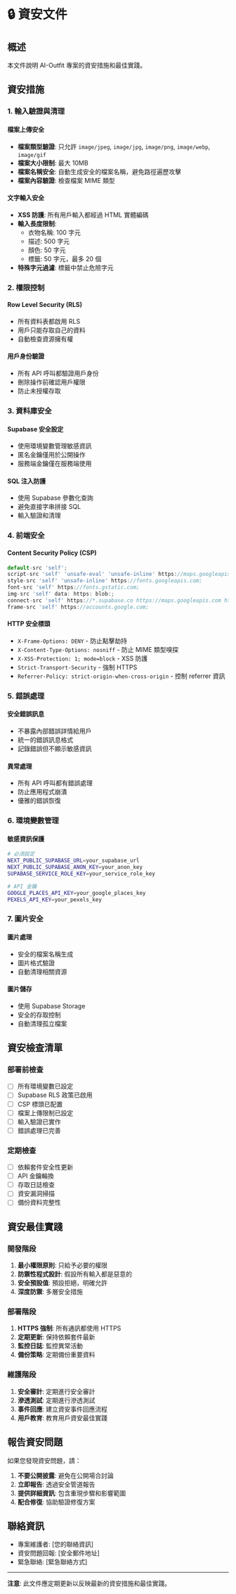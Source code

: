 # 🔒 資安文件

## 概述

本文件說明 AI-Outfit 專案的資安措施和最佳實踐。

## 資安措施

### 1. 輸入驗證與清理

#### 檔案上傳安全
- **檔案類型驗證**: 只允許 `image/jpeg`, `image/jpg`, `image/png`, `image/webp`, `image/gif`
- **檔案大小限制**: 最大 10MB
- **檔案名稱安全**: 自動生成安全的檔案名稱，避免路徑遍歷攻擊
- **檔案內容驗證**: 檢查檔案 MIME 類型

#### 文字輸入安全
- **XSS 防護**: 所有用戶輸入都經過 HTML 實體編碼
- **輸入長度限制**: 
  - 衣物名稱: 100 字元
  - 描述: 500 字元
  - 顏色: 50 字元
  - 標籤: 50 字元，最多 20 個
- **特殊字元過濾**: 標籤中禁止危險字元

### 2. 權限控制

#### Row Level Security (RLS)
- 所有資料表都啟用 RLS
- 用戶只能存取自己的資料
- 自動檢查資源擁有權

#### 用戶身份驗證
- 所有 API 呼叫都驗證用戶身份
- 刪除操作前確認用戶權限
- 防止未授權存取

### 3. 資料庫安全

#### Supabase 安全設定
- 使用環境變數管理敏感資訊
- 匿名金鑰僅用於公開操作
- 服務端金鑰僅在服務端使用

#### SQL 注入防護
- 使用 Supabase 參數化查詢
- 避免直接字串拼接 SQL
- 輸入驗證和清理

### 4. 前端安全

#### Content Security Policy (CSP)
```javascript
default-src 'self';
script-src 'self' 'unsafe-eval' 'unsafe-inline' https://maps.googleapis.com;
style-src 'self' 'unsafe-inline' https://fonts.googleapis.com;
font-src 'self' https://fonts.gstatic.com;
img-src 'self' data: https: blob:;
connect-src 'self' https://*.supabase.co https://maps.googleapis.com https://api.pexels.com;
frame-src 'self' https://accounts.google.com;
```

#### HTTP 安全標頭
- `X-Frame-Options: DENY` - 防止點擊劫持
- `X-Content-Type-Options: nosniff` - 防止 MIME 類型嗅探
- `X-XSS-Protection: 1; mode=block` - XSS 防護
- `Strict-Transport-Security` - 強制 HTTPS
- `Referrer-Policy: strict-origin-when-cross-origin` - 控制 referrer 資訊

### 5. 錯誤處理

#### 安全錯誤訊息
- 不暴露內部錯誤詳情給用戶
- 統一的錯誤訊息格式
- 記錄錯誤但不顯示敏感資訊

#### 異常處理
- 所有 API 呼叫都有錯誤處理
- 防止應用程式崩潰
- 優雅的錯誤恢復

### 6. 環境變數管理

#### 敏感資訊保護
```bash
# 必須設定
NEXT_PUBLIC_SUPABASE_URL=your_supabase_url
NEXT_PUBLIC_SUPABASE_ANON_KEY=your_anon_key
SUPABASE_SERVICE_ROLE_KEY=your_service_role_key

# API 金鑰
GOOGLE_PLACES_API_KEY=your_google_places_key
PEXELS_API_KEY=your_pexels_key
```

### 7. 圖片安全

#### 圖片處理
- 安全的檔案名稱生成
- 圖片格式驗證
- 自動清理相關資源

#### 圖片儲存
- 使用 Supabase Storage
- 安全的存取控制
- 自動清理孤立檔案

## 資安檢查清單

### 部署前檢查
- [ ] 所有環境變數已設定
- [ ] Supabase RLS 政策已啟用
- [ ] CSP 標頭已配置
- [ ] 檔案上傳限制已設定
- [ ] 輸入驗證已實作
- [ ] 錯誤處理已完善

### 定期檢查
- [ ] 依賴套件安全性更新
- [ ] API 金鑰輪換
- [ ] 存取日誌檢查
- [ ] 資安漏洞掃描
- [ ] 備份資料完整性

## 資安最佳實踐

### 開發階段
1. **最小權限原則**: 只給予必要的權限
2. **防禦性程式設計**: 假設所有輸入都是惡意的
3. **安全預設值**: 預設拒絕，明確允許
4. **深度防禦**: 多層安全措施

### 部署階段
1. **HTTPS 強制**: 所有通訊都使用 HTTPS
2. **定期更新**: 保持依賴套件最新
3. **監控日誌**: 監控異常活動
4. **備份策略**: 定期備份重要資料

### 維護階段
1. **安全審計**: 定期進行安全審計
2. **滲透測試**: 定期進行滲透測試
3. **事件回應**: 建立資安事件回應流程
4. **用戶教育**: 教育用戶資安最佳實踐

## 報告資安問題

如果您發現資安問題，請：

1. **不要公開披露**: 避免在公開場合討論
2. **立即報告**: 透過安全管道報告
3. **提供詳細資訊**: 包含重現步驟和影響範圍
4. **配合修復**: 協助驗證修復方案

## 聯絡資訊

- 專案維護者: [您的聯絡資訊]
- 資安問題回報: [安全郵件地址]
- 緊急聯絡: [緊急聯絡方式]

---

**注意**: 此文件應定期更新以反映最新的資安措施和最佳實踐。 